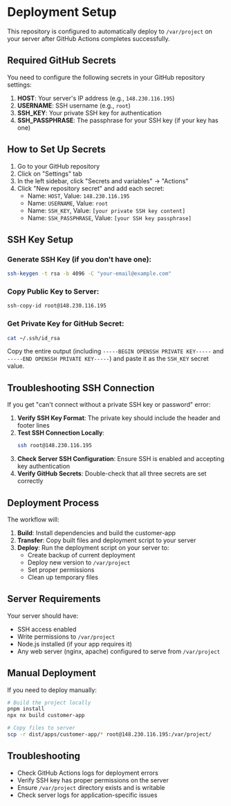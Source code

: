 # Deployment Setup

This repository is configured to automatically deploy to `/var/project` on your server after GitHub Actions completes successfully.

## Required GitHub Secrets

You need to configure the following secrets in your GitHub repository settings:

1. **HOST**: Your server's IP address (e.g., `148.230.116.195`)
2. **USERNAME**: SSH username (e.g., `root`)
3. **SSH_KEY**: Your private SSH key for authentication
4. **SSH_PASSPHRASE**: The passphrase for your SSH key (if your key has one)

## How to Set Up Secrets

1. Go to your GitHub repository
2. Click on "Settings" tab
3. In the left sidebar, click "Secrets and variables" → "Actions"
4. Click "New repository secret" and add each secret:
   - Name: `HOST`, Value: `148.230.116.195`
   - Name: `USERNAME`, Value: `root`
   - Name: `SSH_KEY`, Value: `[your private SSH key content]`
   - Name: `SSH_PASSPHRASE`, Value: `[your SSH key passphrase]`

## SSH Key Setup

### Generate SSH Key (if you don't have one):
```bash
ssh-keygen -t rsa -b 4096 -C "your-email@example.com"
```

### Copy Public Key to Server:
```bash
ssh-copy-id root@148.230.116.195
```

### Get Private Key for GitHub Secret:
```bash
cat ~/.ssh/id_rsa
```
Copy the entire output (including `-----BEGIN OPENSSH PRIVATE KEY-----` and `-----END OPENSSH PRIVATE KEY-----`) and paste it as the `SSH_KEY` secret value.

## Troubleshooting SSH Connection

If you get "can't connect without a private SSH key or password" error:

1. **Verify SSH Key Format**: The private key should include the header and footer lines
2. **Test SSH Connection Locally**:
   ```bash
   ssh root@148.230.116.195
   ```
3. **Check Server SSH Configuration**: Ensure SSH is enabled and accepting key authentication
4. **Verify GitHub Secrets**: Double-check that all three secrets are set correctly

## Deployment Process

The workflow will:

1. **Build**: Install dependencies and build the customer-app
2. **Transfer**: Copy built files and deployment script to your server
3. **Deploy**: Run the deployment script on your server to:
   - Create backup of current deployment
   - Deploy new version to `/var/project`
   - Set proper permissions
   - Clean up temporary files

## Server Requirements

Your server should have:
- SSH access enabled
- Write permissions to `/var/project`
- Node.js installed (if your app requires it)
- Any web server (nginx, apache) configured to serve from `/var/project`

## Manual Deployment

If you need to deploy manually:

```bash
# Build the project locally
pnpm install
npx nx build customer-app

# Copy files to server
scp -r dist/apps/customer-app/* root@148.230.116.195:/var/project/
```

## Troubleshooting

- Check GitHub Actions logs for deployment errors
- Verify SSH key has proper permissions on the server
- Ensure `/var/project` directory exists and is writable
- Check server logs for application-specific issues
